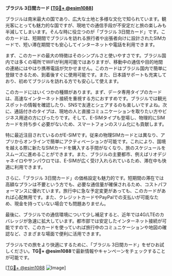 **ブラジル 3日間カード [[TG💪+ @esim1088](https://t.me/s/esim1088)]**

ブラジルは南米最大の国であり、広大な土地と多様な文化で知られています。観光客にとっても魅力的な国ですが、現地での通信手段が不安定だと旅の楽しみも半減してしまいます。そんな時に役立つのが「ブラジル 3日間カード」です。このカードは、短期間でブラジルを訪れる旅行者や出張者向けに設計されたSIMカードで、短い滞在期間でも安心してインターネットや電話を利用できます。

まず、このカードの最大の特徴はそのシンプルさと使いやすさです。ブラジル国内では多くの場所でWiFiが利用可能ではありますが、移動中の通信や目的地間の連絡にはやはり携帯電話が欠かせません。このカードはブラジル国内で簡単に登録できるため、到着後すぐに使用可能です。また、日本語サポートも充実しており、初めてブラジルを訪れる方でも安心して使えます。

このカードにはいくつかの種類があります。まず、データ専用タイプのカードは、高速なインターネット接続を重視する方におすすめです。ブラジルでは観光スポットの情報を確認したり、SNSで友達とシェアするのも楽しいですよね。次に、通話付きのタイプは、現地の人と直接コミュニケーションを取りたい方やビジネス用途の方にぴったりです。そして、E-SIMタイプも登場し、物理的にSIMカードを持ち歩く必要がないため、スマートフォンのスリム化にも貢献します。

特に最近注目されているのがE-SIMです。従来の物理SIMカードとは異なり、アプリからオンラインで簡単にアクティベーションが可能です。これにより、国境を越える際に新たなSIMカードを購入する手間がなくなり、旅のスケジュールをスムーズに進めることができます。また、ブラジルの主要都市、例えばリオデジャネイロやサンパウロでは、E-SIMが広く受け入れられているため、滞在中も快適に利用できます。

さらに、「ブラジル 3日間カード」の価格設定も魅力的です。短期間の滞在では高額なプランは不要という方でも、必要な通信量が確保されるため、コストパフォーマンスに優れています。旅行中に急な予定変更があっても、このカードがあれば心配無用です。また、クレジットカードやPayPalでの支払いが可能なため、現金を持っていない場合でも問題ありません。

最後に、ブラジルでの通信環境について少し補足すると、近年では4G/LTEのカバレッジが急速に拡大しています。都市部では安定したインターネット接続が可能ですので、このカードを使っていれば旅行中のコミュニケーションや地図の確認など、さまざまな場面で便利に活用できます。

ブラジルでの旅をより快適にするために、「ブラジル 3日間カード」をぜひお試しください。**TG💪+ @esim1088**で最新情報やキャンペーンをチェックすることが可能です。

[[TG💪+ @esim1088](https://t.me/s/esim1088) ![Image](https://i.postimg.cc/Y0z9fWf4/image.png)]